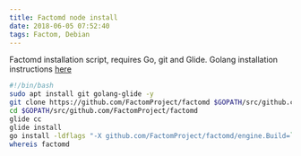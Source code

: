 ```yaml
---
title: Factomd node install
date: 2018-06-05 07:52:40
tags: Factom, Debian
---
```


Factomd installation script, requires Go, git and Glide. Golang installation instructions [here](golang-debian-ubuntu-installation\index.html)

<!--more-->

```bash
#!/bin/bash
sudo apt install git golang-glide -y
git clone https://github.com/FactomProject/factomd $GOPATH/src/github.com/FactomProject/factomd
cd $GOPATH/src/github.com/FactomProject/factomd
glide cc
glide install
go install -ldflags "-X github.com/FactomProject/factomd/engine.Build=`git rev-parse HEAD` -X github.com/FactomProject/factomd/engine.FactomdVersion=`cat VERSION`" -v
whereis factomd
```


